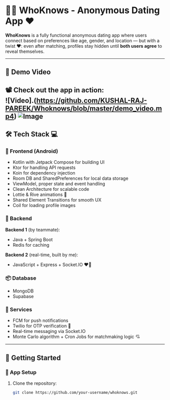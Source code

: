 # 🕵️‍♂️ WhoKnows - Anonymous Dating App ❤️

**WhoKnows** is a fully functional anonymous dating app where users connect based on preferences like age, gender, and location — but with a twist ❤️: even after matching, profiles stay hidden until **both users agree** to reveal themselves.

---

## 🎥 Demo Video

📽️ Check out the app in action:  
![Video].(https://github.com/KUSHAL-RAJ-PAREEK/Whoknows/blob/master/demo_video.mp4)
![Image](https://github.com/user-attachments/assets/51625672-9d0b-4721-93a5-a2ff02aa9910)
---

## 🛠️ Tech Stack 💻

### 💜 Frontend (Android)
- Kotlin with Jetpack Compose for building UI
- Ktor for handling API requests
- Koin for dependency injection
- Room DB and SharedPreferences for local data storage
- ViewModel, proper state and event handling
- Clean Architecture for scalable code
- Lottie & Rive animations 💫
- Shared Element Transitions for smooth UX
- Coil for loading profile images

### 🧠 Backend

**Backend 1** (by teammate):
- Java + Spring Boot
- Redis for caching

**Backend 2** (real-time, built by me):
- JavaScript + Express + Socket.IO ❤️‍🔥

### 📦 Database
- MongoDB
- Supabase

### 🔔 Services
- FCM for push notifications
- Twilio for OTP verification 🔐
- Real-time messaging via Socket.IO
- Monte Carlo algorithm + Cron Jobs for matchmaking logic 💘

---

## 🚀 Getting Started

### 📱 App Setup
1. Clone the repository:
   ```bash
   git clone https://github.com/your-username/whoknows.git
